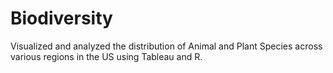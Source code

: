 # Biodiversity

Visualized and analyzed the distribution of Animal and Plant Species across various regions in the US using Tableau and R.
